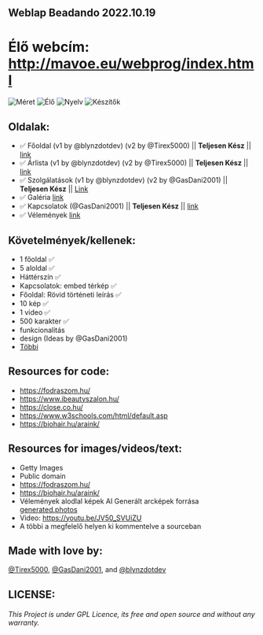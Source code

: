 ## Weblap Beadando 2022.10.19
# Élő webcím: http://mavoe.eu/webprog/index.html
![Méret](https://img.shields.io/github/repo-size/blynzdotdev/weblap-beadando)
![Élő](https://img.shields.io/website?label=weblap&up_message=%C3%A9l%C5%91&url=http%3A%2F%2Fmavoe.eu%2Fwebprog%2Findex.html)
![Nyelv](https://img.shields.io/badge/Language-HTML4-orange)
![Készítők](https://img.shields.io/github/contributors/blynzdotdev/weblap-beadando)


## Oldalak:
- :white_check_mark: Főoldal (v1 by @blynzdotdev) (v2 by @Tirex5000) || **Teljesen Kész** || [link](http://mavoe.eu/webprog/index.html) 
- :white_check_mark: Árlista (v1 by @blynzdotdev) (v2 by @Tirex5000) || **Teljesen Kész** || [link](https://mavoe.eu/webprog/Aloldalak/arlista.html) 
- :white_check_mark: Szolgálatások (v1 by @blynzdotdev) (v2 by @GasDani2001) || **Teljesen Kész** || [Link](https://mavoe.eu/webprog/Aloldalak/szolgaltatasok.html)
- :white_check_mark: Galéria [link](https://mavoe.eu/webprog/Aloldalak/galeria.html)
- :white_check_mark: Kapcsolatok (@GasDani2001) || **Teljesen Kész** || [link](https://mavoe.eu/webprog/Aloldalak/kapcsolatok.html)
- :white_check_mark: Vélemények [link](https://mavoe.eu/webprog/Aloldalak/velemenyek.html)

## Követelmények/kellenek:
- 1 főoldal :white_check_mark:
- 5 aloldal :white_check_mark:
- Háttérszín :white_check_mark:
- Kapcsolatok: embed térkép :white_check_mark:
- Főoldal: Rövid történeti leírás :white_check_mark:
- 10 kép :white_check_mark:
- 1 video :white_check_mark:
- 500 karakter :white_check_mark:
- funkcionalitás
- design (Ideas by @GasDani2001)
- [Többi](https://elearning.uni-obuda.hu/main/course/view.php?id=19752#section-5)

## Resources for code:
- https://fodraszom.hu/
- https://www.ibeautyszalon.hu/
- https://close.co.hu/
- https://www.w3schools.com/html/default.asp
- https://biohair.hu/araink/

## Resources for images/videos/text:
- Getty Images
- Public domain
- https://fodraszom.hu/
- https://biohair.hu/araink/
- Vélemények alodlal képek AI Generált arcképek forrása [generated.photos](https://generated.photos/faces)
- Video: https://youtu.be/JV50_SVUiZU
- A többi a megfelelő helyen ki kommentelve a sourceban

## Made with love by:
[@Tirex5000](https://github.com/Tirex5000), [@GasDani2001](https://github.com/GasDani2001), and [@blynzdotdev](https://github.com/blynzdotdev)

## LICENSE:
###### This Project is under GPL Licence, its free and open source and without any warranty. 
